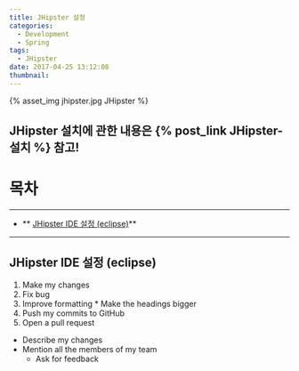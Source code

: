 ```yaml
---
title: JHipster 설정
categories:
  - Development
  - Spring
tags:
  - JHipster
date: 2017-04-25 13:12:08
thumbnail: 
---
```


{% asset_img jhipster.jpg JHipster %}

## JHipster 설치에 관한 내용은 {% post_link JHipster-설치 %} 참고!

목차
====

***
* ** [JHipster IDE 설정 (eclipse)](#ide_eclipse)**
***

## <i id="ide_eclipse"></i>JHipster IDE 설정 (eclipse)
1. Make my changes
  1. Fix bug
  2. Improve formatting
    * Make the headings bigger
2. Push my commits to GitHub
3. Open a pull request
  * Describe my changes
  * Mention all the members of my team
    * Ask for feedback